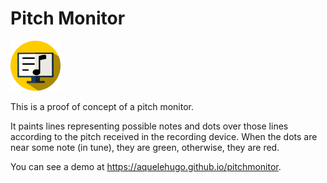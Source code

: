 # Pitch Monitor

<img src="./public/pitchmonitor.svg" height="80" width="80">

This is a proof of concept of a pitch monitor.

It paints lines representing possible notes and dots over those lines according to the pitch received in the recording device. When the dots are near some note (in tune), they are green, otherwise, they are red.

You can see a demo at https://aquelehugo.github.io/pitchmonitor.
